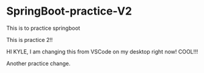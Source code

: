 # SpringBoot-practice-V2

This is to practice springboot

This is practice 2!!

HI KYLE, I am changing this from VSCode on my desktop right now! COOL!!!

Another practice change.